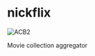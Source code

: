 nickflix
========

![ACB2](https://www.movieposter.com/posters/archive/main/18/MPW-9467 "ACB2")

Movie collection aggregator
